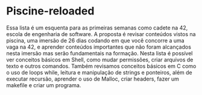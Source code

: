 # Piscine-reloaded

Essa lista é um esquenta para as primeiras semanas como cadete na 42, escola de engenharia de software.
A proposta é revisar conteúdos vistos na piscina, uma imersão de 26 dias codando em que você concorre a uma vaga na 42,
e aprender conteúdos importantes que não foram alcançados nesta imersão mas serão fundamentais na formação.
Nesta lista é possível ver conceitos básicos em Shell, como mudar permissões, criar arquivos de texto e outros comandos.
Também revisamos conceitos básicos em C como o uso de loops while, leitura e manipulação de strings e ponteiros,
além de executar recursão, aprender o uso de Malloc, criar headers, fazer um makefile e criar um programa.
